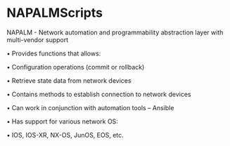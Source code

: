 # NAPALMScripts
NAPALM - Network automation and programmability
abstraction layer with multi-vendor support

• Provides functions that allows:

• Configuration operations (commit or rollback)

• Retrieve state data from network devices

• Contains methods to establish connection to network devices

• Can work in conjunction with automation tools – Ansible

• Has support for various network OS:

• IOS, IOS-XR, NX-OS, JunOS, EOS, etc.
